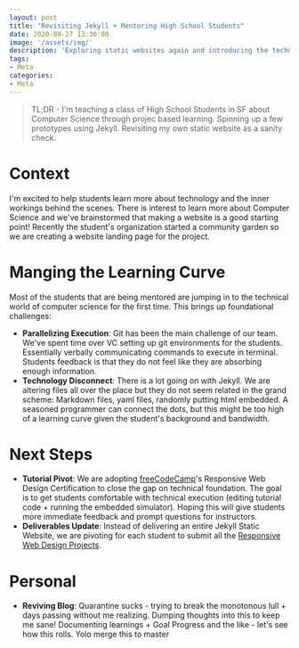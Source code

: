 ```yaml
---
layout: post
title: "Revisiting Jekyll + Mentoring High School Students"
date: 2020-09-27 13:30:00
image: '/assets/img/'
description: 'Exploring static websites again and introducing the technology for high school students'
tags:
- Meta
categories:
- Meta
---
```


> TL;DR - I'm teaching a class of High School Students in SF about Computer Science through projec based learning.  Spinning up a few prototypes using Jekyll.  Revisiting my own static website as a sanity check.

# Context

I'm excited to help students learn more about technology and the inner workings behind the scenes.  There is interest to learn more about Computer Science and we've brainstormed that making a website is a good starting point!  Recently the student's organization started a community garden so we are creating a website landing page for the project.

# Manging the Learning Curve

Most of the students that are being mentored are jumping in to the technical world of computer science for the first time.  This brings up foundational challenges:

* **Parallelizing Execution**: Git has been the main challenge of our team.  We've spent time over VC setting up git environments for the students.  Essentially verbally communicating commands to execute in terminal.  Students feedback is that they do not feel like they are absorbing enough information.
* **Technology Disconnect**: There is a lot going on with Jekyll.  We are altering files all over the place but they do not seem related in the grand scheme: Markdown files, yaml files, randomly putting html embedded.  A seasoned programmer can connect the dots, but this might be too high of a learning curve given the student's background and bandwidth.

# Next Steps

* **Tutorial Pivot**: We are adopting [freeCodeCamp](https://www.freecodecamp.org/learn/)'s Responsive Web Design Certification to close the gap on technical foundation.  The goal is to get students comfortable with technical execution (editing tutorial code + running the embedded simulator).  Hoping this will give students more immediate feedback and prompt questions for instructors.
* **Deliverables Update**: Instead of delivering an entire Jekyll Static Website, we are pivoting for each student to submit all the [Responsive Web Design Projects](https://www.freecodecamp.org/learn/responsive-web-design/responsive-web-design-projects/).

# Personal

* **Reviving Blog**: Quarantine sucks - trying to break the monotonous lull + days passing without me realizing.  Dumping thoughts into this to keep me sane!  Documenting learnings + Goal Progress and the like - let's see how this rolls.  Yolo merge this to master
